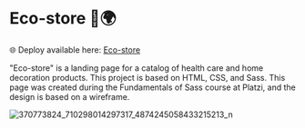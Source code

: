 # Eco-store 🌱🌍

🌐 Deploy available here: <a href="https://mperezm12.github.io/Eco-store/" rel="nofollow">Eco-store</a>

"Eco-store" is a landing page for a catalog of health care and home decoration products. 
This project is based on HTML, CSS, and Sass. This page was created during the Fundamentals of Sass course at Platzi, and the design is based on a wireframe.

![370773824_710298014297317_4874245058433215213_n](https://github.com/MPerezM12/Eco-store/assets/119963378/4276803d-3fc6-4d40-ab1e-8cd047d2277d)
